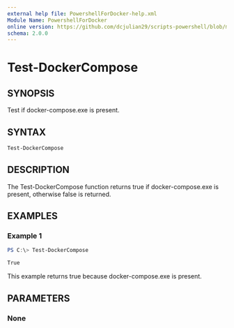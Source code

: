 ```yaml
---
external help file: PowershellForDocker-help.xml
Module Name: PowershellForDocker
online version: https://github.com/dcjulian29/scripts-powershell/blob/main/Modules/PowershellForDocker/docs/Test-DockerCompose.md
schema: 2.0.0
---
```


# Test-DockerCompose

## SYNOPSIS

Test if docker-compose.exe is present.

## SYNTAX

```powershell
Test-DockerCompose
```

## DESCRIPTION

The Test-DockerCompose function returns true if docker-compose.exe is present, otherwise false is returned.

## EXAMPLES

### Example 1

```powershell
PS C:\> Test-DockerCompose

True
```

This example returns true because docker-compose.exe is present.

## PARAMETERS

### None
